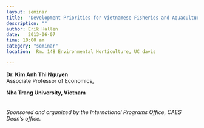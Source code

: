 ```yaml
---
layout: seminar
title:  "Development Priorities for Vietnamese Fisheries and Aquaculture: The Contribution of Nha Trang University"
description: ""
author: Erik Hallen
date:   2013-06-07
time: 10:00 am
category: "seminar"
location:  Rm. 148 Environmental Horticulture, UC davis

---
```


<p><strong>Dr. Kim Anh Thi Nguyen</strong> <br />Associate Professor of Economics, <strong><br /></strong></p>
<p><strong>Nha Trang University, Vietnam </strong><br /><br /><br /><em>Sponsored and organized by the International Programs Office, CAES Dean’s office.</em></p>
